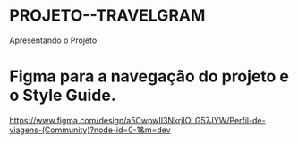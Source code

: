 # PROJETO--TRAVELGRAM
Apresentando o Projeto


# Figma para a navegação do projeto e o Style Guide.

https://www.figma.com/design/a5CwpwII3NkrjlOLG57JYW/Perfil-de-viagens-(Community)?node-id=0-1&m=dev
